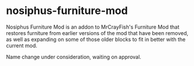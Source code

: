 # nosiphus-furniture-mod
Nosiphus Furniture Mod is an addon to MrCrayFish's Furniture Mod that restores furniture from earlier versions of the mod that have been removed, as well as expanding on some of those older blocks to fit in better with the current mod.

Name change under consideration, waiting on approval.
